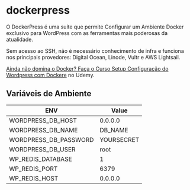 # dockerpress

O DockerPress é uma suíte que permite Configurar um Ambiente Docker exclusivo para WordPress com as ferramentas mais poderosas da atualidade.

Sem acesso ao SSH, não é necessário conhecimento de infra e funciona nos principais provedores: Digital Ocean, Linode, Vultr e AWS Lightsail.

[Ainda não domina o Docker? Faça o Curso Setup  Configuração do Wordpress com Dockere](https://www.udemy.com/setup-e-configuracao-do-wordpress-com-docker/?couponCode=GITHUB) no Udemy.

## Variáveis de Ambiente

| ENV | Value |
| --- | --- |
| WORDPRESS_DB_HOST |	0.0.0.0 |
| WORDPRESS_DB_NAME	| DB_NAME |
| WORDPRESS_DB_PASSWORD |	YOURSECRET |
| WORDPRESS_DB_USER	| root |
| WP_REDIS_DATABASE |	1 |
| WP_REDIS_PORT	| 6379 |
| WP_REDIS_HOST	| 0.0.0.0 |
